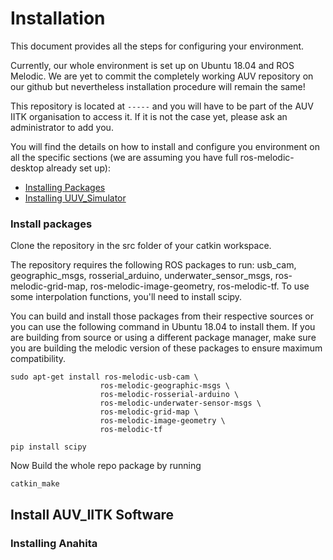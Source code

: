 # <a name="title"></a> Installation

This document provides all the steps for configuring your environment.

Currently, our whole environment is set up on Ubuntu 18.04 and ROS Melodic. We are yet to commit the completely working AUV repository on our github but nevertheless installation procedure will remain the same!


<!-- There is two kind of environment to configure.
You can either configure a production environment, which is the environment that is running on the submarine.
Or you can also configure a development environment, that is going to help you to develop our softwares. -->

<!-- Once you have correctly installed and configured you environment, you are ready to use our softwares.
In order to simplify the usage of S.O.N.I.A. Software, we are using a single git repository that regroup all the modules that we use as git submodule. -->

This repository is located at `-----` and you will have to be part of the AUV IITK organisation to access it. If it is not the case yet, please ask an administrator to add you.
<!-- This repository is composed of several branches:

- `ros_sonia_ws:core` - Barbones environment for running the submarine
- `ros_sonia_ws:desktop` - Full environment for development. -->

You will find the details on how to install and configure you environment on all the specific sections (we are assuming you have full ros-melodic-desktop already set up):

- [Installing Packages](#pack)
- [Installing UUV_Simulator ](#soft_auv7)

### <a name="pack"></a> Install packages
Clone the repository in the src folder of your catkin workspace.

The repository requires the following ROS packages to run: usb_cam, geographic_msgs, rosserial_arduino, underwater_sensor_msgs, ros-melodic-grid-map, ros-melodic-image-geometry, ros-melodic-tf. To use some interpolation functions, you'll need to install scipy.

You can build and install those packages from their respective sources or you can use the following command in Ubuntu 18.04 to install them. If you are building from source or using a different package manager, make sure you are building the melodic version of these packages to ensure maximum compatibility.

	sudo apt-get install ros-melodic-usb-cam \
						ros-melodic-geographic-msgs \
						ros-melodic-rosserial-arduino \
						ros-melodic-underwater-sensor-msgs \
						ros-melodic-grid-map \
						ros-melodic-image-geometry \
						ros-melodic-tf

	pip install scipy
Now Build the whole repo package by running 

	catkin_make

<!-- Now install bash_it in order to have a better command line interface:

	git clone --depth=1 https://github.com/Bash-it/bash-it.git ~/.bash_it
	~/.bash_it/install.sh
	rm ~/.bashrc.bak
	sed -i -e 's/bobby/nwinkler/g' ~/.bashrc

Now edit your `~/.bashrc` and add the following configuration at the beginning of the file:

	# If not running interactively, con't do anything
	case $- in
	    *i*) ;;
	      *) return;;
	esac

	if ! shopt -oq posix; then
	  if [ -f /usr/share/bash-completion/bash_completion ]; then
	    . /usr/share/bash-completion/bash_completion
	  elif [ -f /etc/bash_completion ]; then
	    . /etc/bash_completion
	  fi
	fi

And source the other bash files at the end of your file:

	# Load common aliases
	if [ -f ~/.bash_aliases ]; then
	    . ~/.bash_aliases
	fi

	# Load SONIA Configuration
	if [ -f ~/.bash_sonia ]; then
	    . ~/.bash_sonia
	fi

Then resource your `.bashrc`:

	source ~/.bashrc -->

## Install AUV_IITK Software <a name="software"></a>

### <a name="soft_auv7"></a> Installing Anahita

<!-- Installing software is really simple, just execute the following command and enjoy the show (Be aware that at some point you might need to do some actions[ i.e press ENTER]):

	cd ~
	wget http://sonia-auv.readthedocs.org/assets/files/melodic_18_04_new/sonia_install.sh
	sudo chmod +x sonia_install.sh
	./sonia_install.sh
	# SYSTEM WILL REBOOT. AFTER IT, EXECUTE THE FOLLOWING :
	./sonia_install.sh
	
	# Then remove the file
	rm sonia_install.sh

### <a name="soft_auv7"></a> Fix network problem on Jetson AGX

	sudo su
	echo 'net.ipv4.udp_rmem_min = 12288' >> /etc/sysctl.conf
	echo 'net.core.netdev_max_backlog = 4096' >> /etc/sysctl.conf
	echo 'net.unix.max_dgram_qlen = 118148' >> /etc/sysctl.conf
	echo 'net.core.rmem_max = 536870912' >> /etc/sysctl.conf
	echo 'net.core.rmem_default = 536870912' >> /etc/sysctl.conf

	sysctl -p
	exit -->
